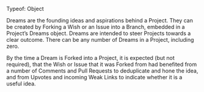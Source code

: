 Typeof: Object

Dreams are the founding ideas and aspirations behind a Project. They can be created by Forking a Wish or an Issue into a Branch, embedded in a Project’s Dreams object.
Dreams are intended to steer Projects towards a clear outcome. There can be any number of Dreams in a Project, including zero.

By the time a Dream is Forked into a Project, it is expected (but not required), that the Wish or Issue that it was Forked from had benefited from a number of Comments and Pull Requests to deduplicate and hone the idea, and from Upvotes and incoming Weak Links to indicate whether it is a useful idea.
